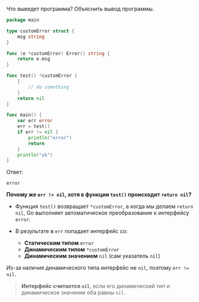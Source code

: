 Что выведет программа? Объяснить вывод программы.

```go
package main

type customError struct {
	msg string
}

func (e *customError) Error() string {
	return e.msg
}

func test() *customError {
	{
		// do something
	}
	return nil
}

func main() {
	var err error
	err = test()
	if err != nil {
		println("error")
		return
	}
	println("ok")
}
```

Ответ:
```
error
```
**Почему же `err != nil`, хотя в функции `test()` происходит `return nil`?**
- Функция `test()` возвращает `*customError`, а когда мы делаем `return nil`, Go выполняет автоматическое преобразование к интерфейсу `error`.

- В результате в `err` попадает интерфейс со:
	- **Статическим типом** `error`
	- **Динамическим типом** `*customError`
	- **Динамическим значением** `nil` (сам указатель `nil`)

Из-за наличия динамического типа интерфейс не `nil`, поэтому `err != nil`.

> **Интерфейс считается `nil`**, если его динамический тип и динамическое значение оба равны `nil`.
